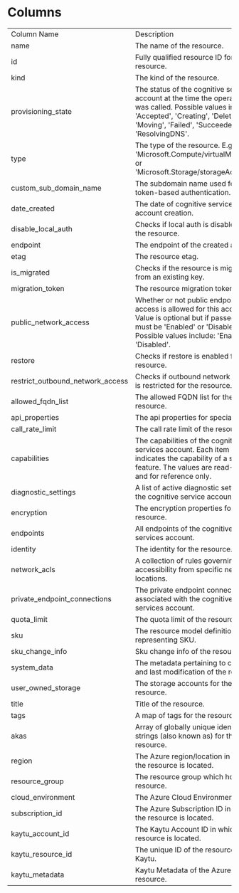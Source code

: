 # Columns  

<table>
	<tr><td>Column Name</td><td>Description</td></tr>
	<tr><td>name</td><td>The name of the resource.</td></tr>
	<tr><td>id</td><td>Fully qualified resource ID for the resource.</td></tr>
	<tr><td>kind</td><td>The kind of the resource.</td></tr>
	<tr><td>provisioning_state</td><td>The status of the cognitive services account at the time the operation was called. Possible values include: 'Accepted', 'Creating', 'Deleting', 'Moving', 'Failed', 'Succeeded', 'ResolvingDNS'.</td></tr>
	<tr><td>type</td><td>The type of the resource. E.g. 'Microsoft.Compute/virtualMachines' or 'Microsoft.Storage/storageAccounts'.</td></tr>
	<tr><td>custom_sub_domain_name</td><td>The subdomain name used for token-based authentication.</td></tr>
	<tr><td>date_created</td><td>The date of cognitive services account creation.</td></tr>
	<tr><td>disable_local_auth</td><td>Checks if local auth is disabled for the resource.</td></tr>
	<tr><td>endpoint</td><td>The endpoint of the created account.</td></tr>
	<tr><td>etag</td><td>The resource etag.</td></tr>
	<tr><td>is_migrated</td><td>Checks if the resource is migrated from an existing key.</td></tr>
	<tr><td>migration_token</td><td>The resource migration token.</td></tr>
	<tr><td>public_network_access</td><td>Whether or not public endpoint access is allowed for this account. Value is optional but if passed in, must be 'Enabled' or 'Disabled'. Possible values include: 'Enabled', 'Disabled'.</td></tr>
	<tr><td>restore</td><td>Checks if restore is enabled for the resource.</td></tr>
	<tr><td>restrict_outbound_network_access</td><td>Checks if outbound network access is restricted for the resource.</td></tr>
	<tr><td>allowed_fqdn_list</td><td>The allowed FQDN list for the resource.</td></tr>
	<tr><td>api_properties</td><td>The api properties for special APIs.</td></tr>
	<tr><td>call_rate_limit</td><td>The call rate limit of the resource.</td></tr>
	<tr><td>capabilities</td><td>The capabilities of the cognitive services account. Each item indicates the capability of a specific feature. The values are read-only and for reference only.</td></tr>
	<tr><td>diagnostic_settings</td><td>A list of active diagnostic settings for the cognitive service account.</td></tr>
	<tr><td>encryption</td><td>The encryption properties for the resource.</td></tr>
	<tr><td>endpoints</td><td>All endpoints of the cognitive services account.</td></tr>
	<tr><td>identity</td><td>The identity for the resource.</td></tr>
	<tr><td>network_acls</td><td>A collection of rules governing the accessibility from specific network locations.</td></tr>
	<tr><td>private_endpoint_connections</td><td>The private endpoint connection associated with the cognitive services account.</td></tr>
	<tr><td>quota_limit</td><td>The quota limit of the resource.</td></tr>
	<tr><td>sku</td><td>The resource model definition representing SKU.</td></tr>
	<tr><td>sku_change_info</td><td>Sku change info of the resource.</td></tr>
	<tr><td>system_data</td><td>The metadata pertaining to creation and last modification of the resource.</td></tr>
	<tr><td>user_owned_storage</td><td>The storage accounts for the resource.</td></tr>
	<tr><td>title</td><td>Title of the resource.</td></tr>
	<tr><td>tags</td><td>A map of tags for the resource.</td></tr>
	<tr><td>akas</td><td>Array of globally unique identifier strings (also known as) for the resource.</td></tr>
	<tr><td>region</td><td>The Azure region/location in which the resource is located.</td></tr>
	<tr><td>resource_group</td><td>The resource group which holds this resource.</td></tr>
	<tr><td>cloud_environment</td><td>The Azure Cloud Environment.</td></tr>
	<tr><td>subscription_id</td><td>The Azure Subscription ID in which the resource is located.</td></tr>
	<tr><td>kaytu_account_id</td><td>The Kaytu Account ID in which the resource is located.</td></tr>
	<tr><td>kaytu_resource_id</td><td>The unique ID of the resource in Kaytu.</td></tr>
	<tr><td>kaytu_metadata</td><td>Kaytu Metadata of the Azure resource.</td></tr>
</table>